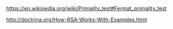 https://en.wikipedia.org/wiki/Primality_test#Fermat_primality_test

http://doctrina.org/How-RSA-Works-With-Examples.html